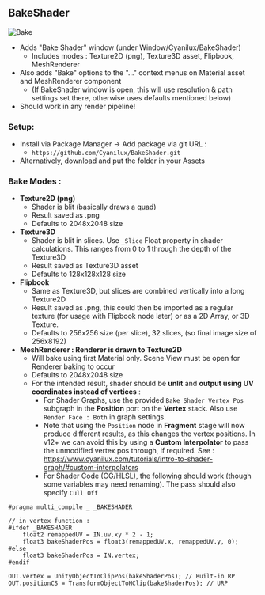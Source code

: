 ## BakeShader

![Bake](https://user-images.githubusercontent.com/69320946/187734767-1b574014-9d53-4f83-86e3-7f06f7ad2188.gif)

- Adds "Bake Shader" window (under Window/Cyanilux/BakeShader)
	- Includes modes : Texture2D (png), Texture3D asset, Flipbook, MeshRenderer
- Also adds "Bake" options to the "..." context menus on Material asset and MeshRenderer component
	- (If BakeShader window is open, this will use resolution & path settings set there, otherwise uses defaults mentioned below)
- Should work in any render pipeline!

### Setup:
- Install via Package Manager → Add package via git URL : 
  - `https://github.com/Cyanilux/BakeShader.git`
- Alternatively, download and put the folder in your Assets

### Bake Modes : 
- **Texture2D (png)**
    - Shader is blit (basically draws a quad)
    - Result saved as .png
    - Defaults to 2048x2048 size
- **Texture3D**
    - Shader is blit in slices. Use `_Slice` Float property in shader calculations. This ranges from 0 to 1 through the depth of the Texture3D
    - Result saved as Texture3D asset
    - Defaults to 128x128x128 size
- **Flipbook**
    - Same as Texture3D, but slices are combined vertically into a long Texture2D
    - Result saved as .png, this could then be imported as a regular texture (for usage with Flipbook node later) or as a 2D Array, or 3D Texture.
    - Defaults to 256x256 size (per slice), 32 slices, (so final image size of 256x8192)
- **MeshRenderer : Renderer is drawn to Texture2D**
    - Will bake using first Material only. Scene View must be open for Renderer baking to occur
    - Defaults to 2048x2048 size
    - For the intended result, shader should be **unlit** and **output using UV coordinates instead of vertices** :
        - For Shader Graphs, use the provided `Bake Shader Vertex Pos` subgraph in the **Position** port on the **Vertex** stack. Also use `Render Face : Both` in graph settings.
        - Note that using the `Position` node in **Fragment** stage will now produce different results, as this changes the vertex positions. In v12+ we can avoid this by using a **Custom Interpolator** to pass the unmodified vertex pos through, if required. See : https://www.cyanilux.com/tutorials/intro-to-shader-graph/#custom-interpolators
        - For Shader Code (CG/HLSL), the following should work (though some variables may need renaming). The pass should also specify `Cull Off`

```
#pragma multi_compile _ _BAKESHADER

// in vertex function :
#ifdef _BAKESHADER
    float2 remappedUV = IN.uv.xy * 2 - 1;
    float3 bakeShaderPos = float3(remappedUV.x, remappedUV.y, 0);
#else
    float3 bakeShaderPos = IN.vertex;
#endif

OUT.vertex = UnityObjectToClipPos(bakeShaderPos); // Built-in RP
OUT.positionCS = TransformObjectToHClip(bakeShaderPos); // URP
```
